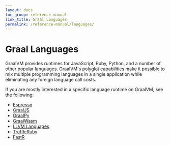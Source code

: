 ```yaml
---
layout: docs
toc_group: reference-manual
link_title: Graal Languages
permalink: /reference-manual/languages/
---
```


#  Graal Languages

GraalVM provides runtimes for JavaScript, Ruby, Python, and a number of other popular languages.
GraalVM's polyglot capabilities make it possible to mix multiple programming languages in a single application while eliminating any foreign language call costs.

If you are mostly interested in a specific language runtime on GraalVM, see the following:
* [Espresso](java-on-truffle/README.md)
* [GraalJS](https://github.com/oracle/graaljs/blob/master/docs/user/README.md)
* [GraalPy](https://github.com/oracle/graalpython/blob/master/docs/user/README.md)
* [GraalWasm](wasm/README.md)
* [LLVM Languages](llvm/README.md)
* [TruffleRuby](https://github.com/oracle/truffleruby/blob/master/doc/user/README.md)
* [FastR](https://github.com/oracle/fastr/blob/master/documentation/user/README.md)
